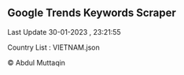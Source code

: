 

## Google Trends Keywords Scraper 
 
Last Update 30-01-2023 , 23:21:55

Country List :
VIETNAM.json



© Abdul Muttaqin 
